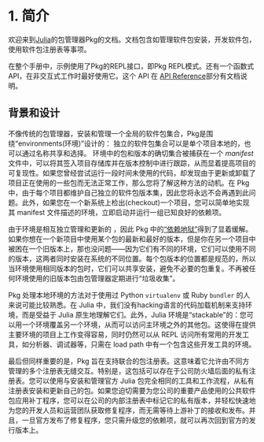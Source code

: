 
# **1.** 简介

欢迎来到[Julia](https://julialang.org)的包管理器Pkg的文档。文档包含如管理软件包安装，开发软件包，使用软件包注册表等事项。

在整个手册中，示例使用了Pkg的REPL接口，即Pkg REPL模式。还有一个函数式 API，在非交互式工作时最好使用它。这个 API 在 [API Reference](@ref)部分有文档说明。

## 背景和设计

不像传统的包管理器，安装和管理一个全局的软件包集合，Pkg是围绕“environments(环境)”设计的： 独立的软件包集合可以是单个项目本地的，也可以通过名称共享和选择。
环境中的包和版本的确切集合被捕获在一个 _manifest_ 文件中，可以将其签入项目存储库并在版本控制中进行跟踪，从而显着提高项目的可复现性。如果您曾经尝试运行一段时间未使用的代码，却发现由于更新或卸载了项目正在使用的一些包而无法正常工作，那么您将了解这种方法的动机。在 Pkg 中，由于每个项目都维护自己独立的软件包版本集，因此您将永远不会再遇到此问题。此外，如果您在一个新系统上检出(checkout)一个项目，您可以简单地实现其 manifest 文件描述的环境，立即启动并运行一组已知良好的依赖项。

由于环境是相互独立管理和更新的 ，因此 Pkg 中的[“依赖地狱”](https://en.wikipedia.org/wiki/Dependency_hell)得到了显着缓解。如果你想在一个新项目中使用某个包的最新和最好的版本，但是你在另一个项目中被困在一个旧版本上，那也没问题——因为它们有不同的环境，它们可以使用不同的版本，这两者同时安装在系统的不同位置。每个包版本的位置都是规范的，所以当环境使用相同版本的包时，它们可以共享安装，避免不必要的包重复。不再被任何环境使用的旧版本包由包管理器定期进行“垃圾收集”。

Pkg 处理本地环境的方法对于使用过 Python `virtualenv` 或 Ruby `bundler` 的人来说可能比较熟悉。在 Julia 中，我们没有hacking语言的代码加载机制来支持环境，而是受益于 Julia 原生地理解它们。此外，Julia 环境是“stackable”的：您可以用一个环境覆盖另一个环境，从而可以访问主环境之外的其他包。这使得在提供主要环境的项目上工作变得容易，同时仍然可以从 REPL 访问所有常用的开发工具，如分析器、调试器等，只需在 load path 中有一个包含这些开发工具的环境。

最后但同样重要的是，Pkg 旨在支持联合的包注册表。这意味着它允许由不同方管理的多个注册表无缝交互。特别是，这包括可以存在于公司防火墙后面的私有注册表。您可以使用与安装和管理官方 Julia 包完全相同的工具和工作流程，从私有注册表安装和更新自己的包。如果您迫切需要为您公司的重要产品使用的公共软件包应用补丁程序，您可以在公司的内部注册表中标记它的私有版本，并轻松快速地为您的开发人员和运营团队获取修复程序，而无需等待上游补丁的接收和发布。并且，一旦官方发布了修复程序，您只需升级您的依赖项，就可以再次回到官方的发行版本上。


